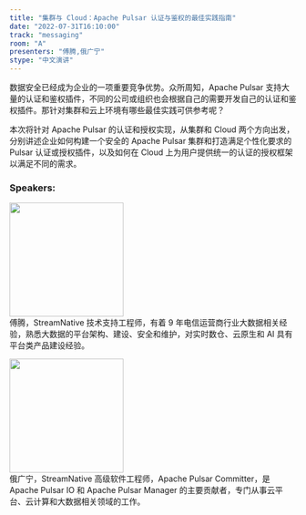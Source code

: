 ```yaml
---
title: "集群与 Cloud：Apache Pulsar 认证与鉴权的最佳实践指南"
date: "2022-07-31T16:10:00"
track: "messaging"
room: "A"
presenters: "傅腾,俄广宁"
stype: "中文演讲"
---
```

数据安全已经成为企业的一项重要竞争优势。众所周知，Apache Pulsar 支持大量的认证和鉴权插件，不同的公司或组织也会根据自己的需要开发自己的认证和鉴权插件。那针对集群和云上环境有哪些最佳实践可供参考呢？

本次将针对 Apache Pulsar 的认证和授权实现，从集群和 Cloud 两个方向出发，分别讲述企业如何构建一个安全的 Apache Pulsar 集群和打造满足个性化要求的 Pulsar 认证或授权插件，以及如何在 Cloud 上为用户提供统一的认证的授权框架以满足不同的需求。
 ### Speakers: 
 <img src="images/speaker/1216.png" width="200" /><br>傅腾，StreamNative 技术支持工程师，有着 9 年电信运营商行业大数据相关经验，熟悉大数据的平台架构、建设、安全和维护，对实时数仓、云原生和 AI 具有平台类产品建设经验。

 <img src="images/speaker/1216_2.png" width="200" /><br>俄广宁，StreamNative 高级软件工程师，Apache Pulsar Committer，是 Apache Pulsar IO 和 Apache Pulsar Manager 的主要贡献者，专门从事云平台、云计算和大数据相关领域的工作。

 